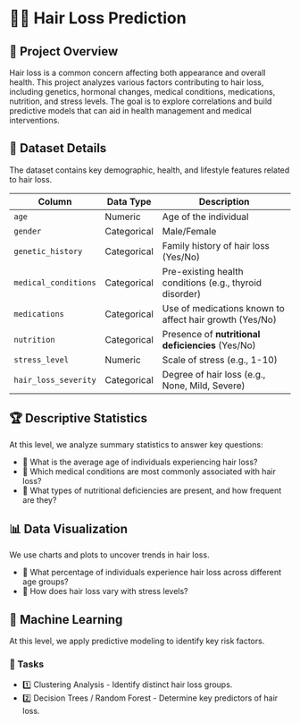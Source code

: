 # 🧑‍⚕️ Hair Loss Prediction
## 📌 Project Overview
Hair loss is a common concern affecting both appearance and overall health. This project analyzes various factors contributing to hair loss, including genetics, hormonal changes, medical conditions, medications, nutrition, and stress levels. The goal is to explore correlations and build predictive models that can aid in health management and medical interventions.

## 📂 Dataset Details
The dataset contains key demographic, health, and lifestyle features related to hair loss.

| Column               | Data Type   | Description                                        |
|----------------------|------------|----------------------------------------------------|
| `age`               | Numeric     | Age of the individual                             |
| `gender`            | Categorical | Male/Female                                       |
| `genetic_history`   | Categorical | Family history of hair loss (Yes/No)             |
| `medical_conditions`| Categorical | Pre-existing health conditions (e.g., thyroid disorder) |
| `medications`       | Categorical | Use of medications known to affect hair growth (Yes/No) |
| `nutrition`         | Categorical | Presence of **nutritional deficiencies** (Yes/No) |
| `stress_level`      | Numeric     | Scale of stress (e.g., 1-10)                      |
| `hair_loss_severity`| Categorical | Degree of hair loss (e.g., None, Mild, Severe)    |

## 🏆 Descriptive Statistics
At this level, we analyze summary statistics to answer key questions:

- 📌 What is the average age of individuals experiencing hair loss?
- 📌 Which medical conditions are most commonly associated with hair loss?
- 📌 What types of nutritional deficiencies are present, and how frequent are they?

## 📊 Data Visualization
We use charts and plots to uncover trends in hair loss.

- 📌 What percentage of individuals experience hair loss across different age groups?
- 📌 How does hair loss vary with stress levels?

## 🤖  Machine Learning
At this level, we apply predictive modeling to identify key risk factors.

### 📌 Tasks
- 1️⃣ Clustering Analysis - Identify distinct hair loss groups.
- 2️⃣ Decision Trees / Random Forest - Determine key predictors of hair loss.
